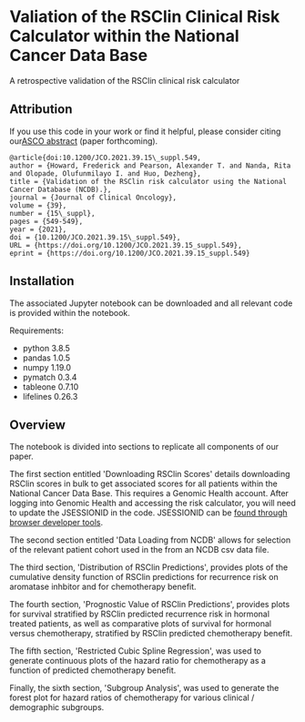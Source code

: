 # Valiation of the RSClin Clinical Risk Calculator within the National Cancer Data Base
A retrospective validation of the RSClin clinical risk calculator

## Attribution
If you use this code in your work or find it helpful, please consider citing our<a href='https://doi.org/10.1200/JCO.2021.39.15_suppl.549'>ASCO abstract</a> (paper forthcoming).
```
@article{doi:10.1200/JCO.2021.39.15\_suppl.549,
author = {Howard, Frederick and Pearson, Alexander T. and Nanda, Rita and Olopade, Olufunmilayo I. and Huo, Dezheng},
title = {Validation of the RSClin risk calculator using the National Cancer Database (NCDB).},
journal = {Journal of Clinical Oncology},
volume = {39},
number = {15\_suppl},
pages = {549-549},
year = {2021},
doi = {10.1200/JCO.2021.39.15\_suppl.549},
URL = {https://doi.org/10.1200/JCO.2021.39.15_suppl.549},
eprint = {https://doi.org/10.1200/JCO.2021.39.15_suppl.549}
```

## Installation
The associated Jupyter notebook can be downloaded and all relevant code is provided within the notebook.

Requirements:
* python 3.8.5
* pandas 1.0.5
* numpy 1.19.0
* pymatch 0.3.4
* tableone 0.7.10
* lifelines 0.26.3

## Overview
The notebook is divided into sections to replicate all components of our paper.

The first section entitled 'Downloading RSClin Scores' details downloading RSClin scores in bulk to get associated scores for all patients within the National Cancer Data Base. This requires a Genomic Health account. After logging into Genomic Health and accessing the risk calculator, you will need to update the JSESSIONID in the code. JSESSIONID can be <a href="https://kb.blackbaud.com/knowledgebase/Article/66671">found through browser developer tools</a>. 

The second section entitled 'Data Loading from NCDB' allows for selection of the relevant patient cohort used in the from an NCDB csv data file. 

The third section, 'Distribution of RSClin Predictions', provides plots of the cumulative density function of RSClin predictions for recurrence risk on aromatase inhbitor and for chemotherapy benefit.

The fourth section, 'Prognostic Value of RSClin Predictions', provides plots for survival stratified by RSClin predicted recurrence risk in hormonal treated patients, as well as comparative plots of survival for hormonal versus chemotherapy, stratified by RSClin predicted chemotherapy benefit.

The fifth section, 'Restricted Cubic Spline Regression', was used to generate continuous plots of the hazard ratio for chemotherapy as a function of predicted chemotherapy benefit.

Finally, the sixth section, 'Subgroup Analysis', was used to generate the forest plot for hazard ratios of chemotherapy for various clinical / demographic subgroups.


